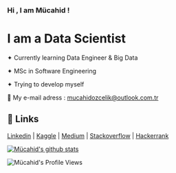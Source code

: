 ### Hi , I am Mücahid !

# I am a Data Scientist 

✦ Currently learning Data Engineer & Big Data 

✦ MSc in Software Engineering

✦ Trying to develop myself 


 📩 My e-mail adress :  mucahidozcelik@outlook.com.tr



## 🔗 Links
[Linkedin](https://www.linkedin.com/in/mucahidozcelik/) | [Kaggle](https://www.kaggle.com/mucahidozcelik) | [Medium](https://medium.com/@mucahidozcelik) | 
[Stackoverflow](https://stackoverflow.com/users/18389276/mücahid-Özçelik) | [Hackerrank](https://www.hackerrank.com/mucahidozcelik )


[![Mücahid's github stats](https://github-readme-stats.vercel.app/api?username=mucahidozcelik)](https://github.com/berkayalan/github-readme-stats)


![Mücahid's Profile Views](https://komarev.com/ghpvc/?username=mucahidozcelik&color=green)

<!--
**mucahidozcelik/mucahidozcelik** is a ✨ _special_ ✨ repository because its `README.md` (this file) appears on your GitHub profile.

Here are some ideas to get you started:

- 🔭 I’m currently working on ...
- 🌱 I’m currently learning ...
- 👯 I’m looking to collaborate on ...
- 🤔 I’m looking for help with ...
- 💬 Ask me about ...
- 📫 How to reach me: ...
- 😄 Pronouns: ...
- ⚡ Fun fact: ...
-->

